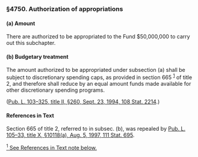 ### §4750. Authorization of appropriations ###

[]()

#### (a) Amount ####

There are authorized to be appropriated to the Fund $50,000,000 to carry out this subchapter.

[]()

#### (b) Budgetary treatment ####

The amount authorized to be appropriated under subsection (a) shall be subject to discretionary spending caps, as provided in section 665 <sup><a href="#4750_1_target" name="4750_1">1</a></sup> of title 2, and therefore shall reduce by an equal amount funds made available for other discretionary spending programs.

([Pub. L. 103–325, title II, §260, Sept. 23, 1994, 108 Stat. 2214](/statviewer.htm?volume=108&page=2214).)

#### References in Text ####

Section 665 of title 2, referred to in subsec. (b), was repealed by [Pub. L. 105–33, title X, §10118(a), Aug. 5, 1997, 111 Stat. 695](/statviewer.htm?volume=111&page=695).

[<sup>1</sup> See References in Text note below.](#4750_1)